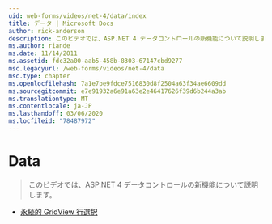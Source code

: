 ```yaml
---
uid: web-forms/videos/net-4/data/index
title: データ | Microsoft Docs
author: rick-anderson
description: このビデオでは、ASP.NET 4 データコントロールの新機能について説明します。
ms.author: riande
ms.date: 11/14/2011
ms.assetid: fdc32a00-aab5-458b-8303-67147cbd9277
msc.legacyurl: /web-forms/videos/net-4/data
msc.type: chapter
ms.openlocfilehash: 7a1e7be9fdce7516830d8f2504a63f34ae6609dd
ms.sourcegitcommit: e7e91932a6e91a63e2e46417626f39d6b244a3ab
ms.translationtype: MT
ms.contentlocale: ja-JP
ms.lasthandoff: 03/06/2020
ms.locfileid: "78487972"
---
```

# <a name="data"></a>Data

> このビデオでは、ASP.NET 4 データコントロールの新機能について説明します。

- [永続的 GridView 行選択](aspnet-4-quick-hit-persistent-gridview-row-selection.md)
